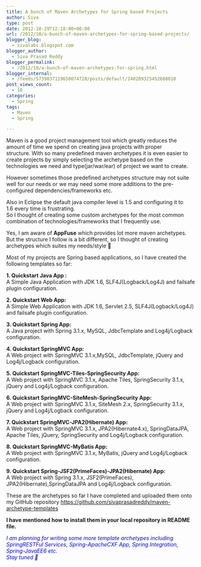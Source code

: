 ```yaml
---
title: A bunch of Maven Archetypes for Spring based Projects
author: Siva
type: post
date: 2012-10-29T12:18:00+00:00
url: /2012/10/a-bunch-of-maven-archetypes-for-spring-based-projects/
blogger_blog:
  - sivalabs.blogspot.com
blogger_author:
  - Siva Prasad Reddy
blogger_permalink:
  - /2012/10/a-bunch-of-maven-archetypes-for-spring.html
blogger_internal:
  - /feeds/5739837119650074728/posts/default/240209325452688010
post_views_count:
  - 10
categories:
  - Spring
tags:
  - Maven
  - Spring

---
```

Maven is a good project management tool which&nbsp;greatly&nbsp;reduces the amount of time we spend on creating java projects with proper structure.&nbsp;With so many&nbsp;predefined&nbsp;maven archetypes it is even easier to create projects by simply selecting the archetype based on the technologies we need and type(jar/war/ear) of project we want to create.

However sometimes those predefined archetypes structure may not suite well for our needs or we may need some more additions to the pre-configured dependencies/frameworks etc.

Also in Eclipse the default java compiler level is 1.5 and configuring it to 1.6&nbsp;every time&nbsp;is frustrating.  
So I thought of creating some custom archetypes for the most common combination of technologies/frameworks that I frequently use.

Yes, I am aware of **AppFuse** which provides lot more maven archetypes. But the structure I follow is a bit different, so I thought of creating archetypes which suites my needs/style 🙂

Most of my projects are Spring based applications, so I have created the following templates so far:

**1. Quickstart Java App :&nbsp;**  
A Simple Java Application with JDK 1.6, SLF4J(Logback/Log4J) and failsafe plugin configuration.

**2. Quickstart Web App:**  
A Simple Web Application with JDK 1.6, Servlet 2.5, SLF4J(Logback/Log4J) and failsafe plugin configuration.

**3. Quickstart Spring App:&nbsp;**  
A Java project with Spring 3.1.x, MySQL, JdbcTemplate and Log4j/Logback configuration.

**4. Quickstart SpringMVC App:&nbsp;**  
A Web project with SpringMVC 3.1.x,MySQL, JdbcTemplate, jQuery and Log4j/Logback configuration.

**5. Quickstart SpringMVC-Tiles-SpringSecurity App:&nbsp;**  
A Web project with SpringMVC 3.1.x, Apache Tiles, SpringSecurity 3.1.x, jQuery and Log4j/Logback configuration.

**6. Quickstart SpringMVC-SiteMesh-SpringSecurity App:&nbsp;**  
A Web project with SpringMVC 3.1.x, SiteMesh 2.x, SpringSecurity 3.1.x, jQuery and Log4j/Logback configuration.

**7. Quickstart SpringMVC-JPA2(Hibernate) App:**  
A Web project with SpringMVC 3.1.x, JPA2(Hibernate4.x), SpringDataJPA, Apache Tiles, jQuery, SpringSecurity and Log4j/Logback configuration.

**8. Quickstart SpringMVC-MyBatis App:**  
A Web project with SpringMVC 3.1.x, MyBatis, jQuery and Log4j/Logback configuration.

**9. Quickstart Spring-JSF2(PrimeFaces)-JPA2(Hibernate) App:**  
A Web project with Spring 3.1.x, JSF2(PrimeFaces), JPA2(Hibernate),SpringDataJPA and Log4j/Logback configuration.

These are the archetypes so far I have completed and uploaded them onto my GitHub repository <https://github.com/sivaprasadreddy/maven-archetype-templates>

**I have mentioned how to install them in your local repository in README file.**

_<span style="color: blue;">I am planning for writing some more template archetypes including SpringRESTFul Services, Spring-ApacheCXF App, Spring Integration, Spring-JavaEE6 etc.</span>_  
_<span style="color: blue;">Stay tuned 🙂</span>_
